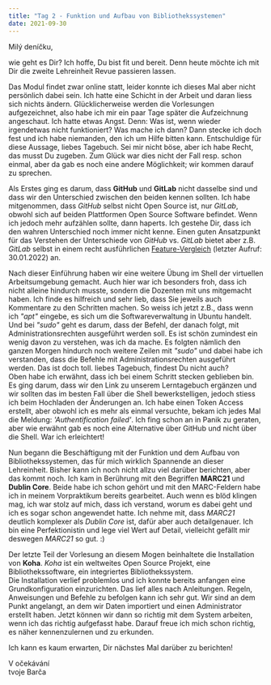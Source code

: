 ```yaml
---
title: "Tag 2 - Funktion und Aufbau von Bibliothekssystemen"
date: 2021-09-30
---
```


Milý deníčku,

wie geht es Dir? Ich hoffe, Du bist fit und bereit. Denn heute möchte ich mit Dir die zweite Lehreinheit Revue passieren lassen.

Das Modul findet zwar online statt, leider konnte ich dieses Mal aber nicht persönlich dabei sein. Ich hatte eine Schicht in der Arbeit und daran liess sich nichts ändern.
Glücklicherweise werden die Vorlesungen aufgezeichnet, also habe ich mir ein paar Tage später die Aufzeichnung angeschaut. Ich hatte etwas Angst. Denn: Was ist, wenn wieder
irgendetwas nicht funktioniert? Was mache ich dann? Dann stecke ich doch fest und ich habe niemanden, den ich um Hilfe bitten kann. Entschuldige für diese Aussage, liebes Tagebuch. Sei mir nicht böse, aber ich habe Recht, das musst Du zugeben. Zum Glück war dies nicht der Fall resp. schon einmal, aber da gab es noch eine andere Möglichkeit; wir kommen darauf zu sprechen.

Als Erstes ging es darum, dass **GitHub** und **GitLab** nicht dasselbe sind und dass wir den Unterschied zwischen den beiden kennen sollten. Ich habe mitgenommen, dass *GitHub* selbst nicht Open Source ist, nur *GitLab*, obwohl sich auf beiden Plattformen Open Source Software befindet. Wenn ich jedoch mehr aufzählen sollte, dann haperts. Ich gestehe Dir, dass ich den wahren Unterschied noch immer nicht kenne. Einen guten Ansatzpunkt für das Verstehen der Unterschiede von *GitHub* vs. *GitLab* bietet aber z.B. *GitLab* selbst in einem recht ausführlichen [Feature-Vergleich](https://www.heise.de/tipps-tricks/GitHub-vs-GitLab-4597154.html) (letzter Aufruf: 30.01.2022) an.

Nach dieser Einführung haben wir eine weitere Übung im Shell der virtuellen Arbeitsumgebung gemacht. Auch hier war ich besonders froh, dass ich nicht alleine hindurch musste,
sondern die Dozenten mit uns mitgemacht haben. Ich finde es hilfreich und sehr lieb, dass Sie jeweils auch Kommentare zu den Schritten machen. So weiss ich jetzt z.B., dass wenn
ich *"apt"* eingebe, es sich um die Softwareverwaltung in Ubuntu handelt. Und bei *"sudo"* geht es darum, dass der Befehl, der danach folgt, mit Administrationsrechten
ausgeführt werden soll. Es ist schön zumindest ein wenig davon zu verstehen, was ich da mache. Es folgten nämlich den ganzen Morgen hindurch noch weitere Zeilen mit *"sudo"* und 
dabei habe ich verstanden, dass die Befehle mit Administrationsrechten ausgeführt werden. Das ist doch toll. liebes Tagebuch, findest Du nicht auch? <br>
Oben habe ich erwähnt, dass ich bei einem Schritt stecken geblieben bin. Es ging darum, dass wir den Link zu unserem Lerntagebuch ergänzen und wir sollten das im besten Fall
über die Shell bewerkstelligen, jedoch stiess ich beim Hochladen der Änderungen an. Ich habe einen Token Access erstellt, aber obwohl ich es mehr als einmal versuchte, bekam ich jedes Mal die Meldung: *'Authentification failed'*. Ich fing schon an in Panik zu geraten, aber wie erwähnt gab es noch eine Alternative über GitHub und nicht über die Shell. War ich erleichtert!

Nun begann die Beschäftigung mit der Funktion und dem Aufbau von Bibliothekssystemen, das für mich wirklich Spannende an dieser Lehreinheit. Bisher kann ich noch nicht allzu
viel darüber berichten, aber das kommt noch.
Ich kam in Berührung mit den Begriffen **MARC21** und **Dublin Core**. Beide habe ich schon gehört und mit den MARC-Feldern habe ich in meinem Vorpraktikum bereits gearbeitet. Auch
wenn es blöd klingen mag, ich war stolz auf mich, dass ich verstand, worum es dabei geht und ich es sogar schon angewendet hatte. Ich nehme mit, dass *MARC21* deutlich
komplexer als *Dublin Core* ist, dafür aber auch detailgenauer. Ich bin eine Perfektionistin und lege viel Wert auf Detail, vielleicht gefällt mir deswegen *MARC21* so gut. :)

Der letzte Teil der Vorlesung an diesem Mogen beinhaltete die Installation von **Koha**. *Koha* ist ein weltweites Open Source Projekt, eine Bibliothekssoftware, ein integriertes
Bibliothekssystem. <br>
Die Installation verlief problemlos und ich konnte bereits anfangen eine Grundkonfiguration einzurichten. Das lief alles nach Anleitungen. Regeln, Anweisungen und Befehle zu 
befolgen kann ich sehr gut. Wir sind an dem Punkt angelangt, an dem wir Daten importiert und einen Administrator erstellt haben. Jetzt können wir dann so richtig
mit dem System arbeiten, wenn ich das richtig aufgefasst habe. Darauf freue ich mich schon richtig, es näher kennenzulernen und zu erkunden.

Ich kann es kaum erwarten, Dir nächstes Mal darüber zu berichten!

V očekávání <br>
tvoje Barča


